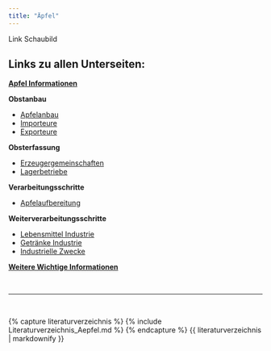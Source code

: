 ```yaml
---
title: "Äpfel"
---
```


Link Schaubild 

## Links zu allen Unterseiten:

[**Apfel Informationen**](Aepfel-Informationen.html)

**Obstanbau**

- [Apfelanbau](Obstanbau/Apfelanbau.html)
- [Importeure](Obstanbau/Importeure.html)
- [Exporteure](Obstanbau/Exporteure.html)

**Obsterfassung**

- [Erzeugergemeinschaften](Obsterfassung/Erzeugergemeinschaften.html)
- [Lagerbetriebe](Obsterfassung/Lagerbetriebe.html)

**Verarbeitungsschritte**

- [Apfelaufbereitung](Verarbeitungsschritte/Apfelaufbereitung.html)

**Weiterverarbeitungsschritte**

- [Lebensmittel Industrie](Weiterverarbeitungsschritte/Lebensmittel-Industrie.html)
- [Getränke Industrie](Weiterverarbeitungsschritte/Getraenke-Industrie.html)
- [Industrielle Zwecke](Weiterverarbeitungsschritte/Industrielle-Zwecke.html)

[**Weitere Wichtige Informationen**](Weitere-Wichtige-Informationen.html)

 

<br>

---

<br> 

{% capture literaturverzeichnis %} 
{% include Literaturverzeichnis_Aepfel.md %} 
{% endcapture %} 
{{ literaturverzeichnis | markdownify }}
